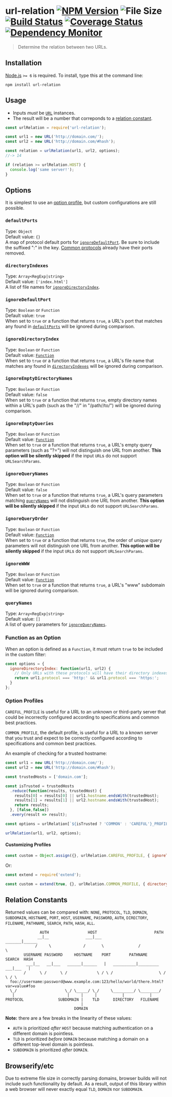 # url-relation [![NPM Version][npm-image]][npm-url] ![File Size][filesize-image] [![Build Status][travis-image]][travis-url] [![Coverage Status][coveralls-image]][coveralls-url] [![Dependency Monitor][greenkeeper-image]][greenkeeper-url]

> Determine the relation between two URLs.


## Installation

[Node.js](http://nodejs.org/) `>= 6` is required. To install, type this at the command line:
```shell
npm install url-relation
```


## Usage

* Inputs *must* be [`URL`](https://developer.mozilla.org/en/docs/Web/API/URL) instances.
* The result will be a number that correponds to a [relation constant](#relation-constants).

```js
const urlRelation = require('url-relation');

const url1 = new URL('http://domain.com/');
const url2 = new URL('http://domain.com/#hash');

const relation = urlRelation(url1, url2, options);
//-> 14

if (relation >= urlRelation.HOST) {
  console.log('same server!');
}
```

## Options

It is simplest to use an [option profile](#option-profiles), but custom configurations are still possible.

### `defaultPorts`
Type: `Object`  
Default value: `{}`  
A map of protocol default ports for [`ignoreDefaultPort`](#ignoredefaultport). Be sure to include the suffixed ":" in the key. [Common protocols](https://url.spec.whatwg.org/#special-scheme) already have their ports removed.

### `directoryIndexes`
Type: `Array<RegExp|string>`  
Default value: `['index.html']`  
A list of file names for [`ignoreDirectoryIndex`](#ignoredirectoryindex).

### `ignoreDefaultPort`
Type: `Boolean` or `Function`  
Default value: `true`  
When set to `true` or a function that returns `true`, a URL's port that matches any found in [`defaultPorts`](#defaultports) will be ignored during comparison.

### `ignoreDirectoryIndex`
Type: `Boolean` or `Function`  
Default value: [`Function`](https://github.com/stevenvachon/url-relation/blob/master/src/url-relation.js#L84-L87)  
When set to `true` or a function that returns `true`, a URL's file name that matches any found in [`directoryIndexes`](#directoryindexes) will be ignored during comparison.

### `ignoreEmptyDirectoryNames`
Type: `Boolean` or `Function`  
Default value: `false`  
When set to `true` or a function that returns `true`, empty directory names within a URL's path (such as the "//" in "/path//to/") will be ignored during comparison.

### `ignoreEmptyQueries`
Type: `Boolean` or `Function`  
Default value: [`Function`](https://github.com/stevenvachon/url-relation/blob/master/src/url-relation.js#L98-L104)  
When set to `true` or a function that returns `true`, a URL's empty query parameters (such as "?=") will not distinguish one URL from another. **This option will be silently skipped** if the input `URL`s do not support `URLSearchParams`.

### `ignoreQueryNames`
Type: `Boolean` or `Function`  
Default value: `false`  
When set to `true` or a function that returns `true`, a URL's query parameters matching [`queryNames`](#querynames) will not distinguish one URL from another. **This option will be silently skipped** if the input `URL`s do not support `URLSearchParams`.

### `ignoreQueryOrder`
Type: `Boolean` or `Function`  
Default value: [`Function`](https://github.com/stevenvachon/url-relation/blob/master/src/url-relation.js#L98-L104)  
When set to `true` or a function that returns `true`, the order of *unique* query parameters will not distinguish one URL from another. **This option will be silently skipped** if the input `URL`s do not support `URLSearchParams`.

### `ignoreWWW`
Type: `Boolean` or `Function`  
Default value: [`Function`](https://github.com/stevenvachon/url-relation/blob/master/src/url-relation.js#L84-L87)  
When set to `true` or a function that returns `true`, a URL's "www" subdomain will be ignored during comparison.

### `queryNames`
Type: `Array<RegExp|string>`  
Default value: `[]`  
A list of query parameters for [`ignoreQueryNames`](#ignorequerynames).


### Function as an Option

When an option is defined as a `Function`, it must return `true` to be included in the custom filter:
```js
const options = {
  ignoreDirectoryIndex: function(url1, url2) {
    // Only URLs with these protocols will have their directory indexes ignored
    return url1.protocol === 'http:' && url1.protocol === 'https:';
  }
};
```


### Option Profiles

`CAREFUL_PROFILE` is useful for a URL to an unknown or third-party server that could be incorrectly configured according to specifications and common best practices.

`COMMON_PROFILE`, the default profile, is useful for a URL to a known server that you trust and expect to be correctly configured according to specifications and common best practices.

An example of checking for a trusted hostname:
```js
const url1 = new URL('http://domain.com/');
const url2 = new URL('http://domain.com/#hash');

const trustedHosts = ['domain.com'];

const isTrusted = trustedHosts
  .reduce(function(results, trustedHost) {
    results[0] = results[0] || url1.hostname.endsWith(trustedHost);
    results[1] = results[1] || url2.hostname.endsWith(trustedHost);
    return results;
  }, [false,false])
  .every(result => result);

const options = urlRelation[`${isTrusted ? 'COMMON' : 'CAREFUL'}_PROFILE`];

urlRelation(url1, url2, options);
```


#### Customizing Profiles

```js
const custom = Object.assign({}, urlRelation.CAREFUL_PROFILE, { ignoreTrailingSlash:true });
```
Or:
```js
const extend = require('extend');

const custom = extend(true, {}, urlRelation.COMMON_PROFILE, { directoryIndexes:['index.php'] });
```


## Relation Constants

Returned values can be compared with: `NONE`, `PROTOCOL`, `TLD`, `DOMAIN`, `SUBDOMAIN`, `HOSTNAME`, `PORT`, `HOST`, `USERNAME`, `PASSWORD`, `AUTH`, `DIRECTORY`, `FILENAME`, `PATHNAME`, `SEARCH`, `PATH`, `HASH`, `ALL`.

```
               AUTH                 HOST                         PATH
              __|__                ___|___                 _______|______
             /     \              /       \               /              \
        USERNAME PASSWORD     HOSTNAME    PORT        PATHNAME        SEARCH  HASH
         ___|__   __|___   ______|______   |   __________|_________   ___|___   |
        /      \ /      \ /             \ / \ /                    \ /       \ / \
  foo://username:password@www.example.com:123/hello/world/there.html?var=value#foo
  \_/                     \_/ \_____/ \_/     \_________/ \________/
   |                       |     |     |           |           |
PROTOCOL               SUBDOMAIN |    TLD      DIRECTORY   FILENAME
                                 |
                              DOMAIN
```

**Note:** there are a few breaks in the linearity of these values:

* `AUTH` is prioritized *after* `HOST` because matching authentication on a different domain is pointless.
* `TLD` is prioritized *before* `DOMAIN` because matching a domain on a different top-level domain is pointless.
* `SUBDOMAIN` is prioritized *after* `DOMAIN`.


## Browserify/etc

Due to extreme file size in correctly parsing domains, browser builds will not include such functionality by default. As a result, output of this library within a web browser will never exactly equal `TLD`, `DOMAIN` nor `SUBDOMAIN`.


[npm-image]: https://img.shields.io/npm/v/url-relation.svg
[npm-url]: https://npmjs.org/package/url-relation
[filesize-image]: https://img.shields.io/badge/size-2.3kB%20gzipped-blue.svg
[travis-image]: https://img.shields.io/travis/stevenvachon/url-relation.svg
[travis-url]: https://travis-ci.org/stevenvachon/url-relation
[coveralls-image]: https://img.shields.io/coveralls/stevenvachon/url-relation.svg
[coveralls-url]: https://coveralls.io/github/stevenvachon/url-relation
[greenkeeper-image]: https://badges.greenkeeper.io/stevenvachon/url-relation.svg
[greenkeeper-url]: https://greenkeeper.io/
